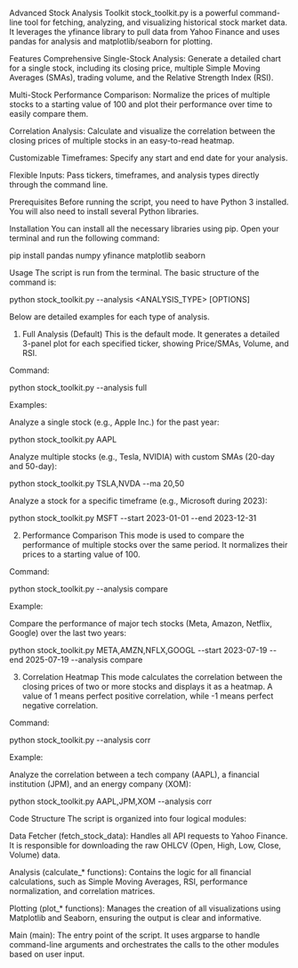Advanced Stock Analysis Toolkit
stock_toolkit.py is a powerful command-line tool for fetching, analyzing, and visualizing historical stock market data. It leverages the yfinance library to pull data from Yahoo Finance and uses pandas for analysis and matplotlib/seaborn for plotting.

Features
Comprehensive Single-Stock Analysis: Generate a detailed chart for a single stock, including its closing price, multiple Simple Moving Averages (SMAs), trading volume, and the Relative Strength Index (RSI).

Multi-Stock Performance Comparison: Normalize the prices of multiple stocks to a starting value of 100 and plot their performance over time to easily compare them.

Correlation Analysis: Calculate and visualize the correlation between the closing prices of multiple stocks in an easy-to-read heatmap.

Customizable Timeframes: Specify any start and end date for your analysis.

Flexible Inputs: Pass tickers, timeframes, and analysis types directly through the command line.

Prerequisites
Before running the script, you need to have Python 3 installed. You will also need to install several Python libraries.

Installation
You can install all the necessary libraries using pip. Open your terminal and run the following command:

pip install pandas numpy yfinance matplotlib seaborn

Usage
The script is run from the terminal. The basic structure of the command is:

python stock_toolkit.py <TICKERS> --analysis <ANALYSIS_TYPE> [OPTIONS]

Below are detailed examples for each type of analysis.

1. Full Analysis (Default)
This is the default mode. It generates a detailed 3-panel plot for each specified ticker, showing Price/SMAs, Volume, and RSI.

Command:

python stock_toolkit.py <TICKERS> --analysis full

Examples:

Analyze a single stock (e.g., Apple Inc.) for the past year:

python stock_toolkit.py AAPL

Analyze multiple stocks (e.g., Tesla, NVIDIA) with custom SMAs (20-day and 50-day):

python stock_toolkit.py TSLA,NVDA --ma 20,50

Analyze a stock for a specific timeframe (e.g., Microsoft during 2023):

python stock_toolkit.py MSFT --start 2023-01-01 --end 2023-12-31

2. Performance Comparison
This mode is used to compare the performance of multiple stocks over the same period. It normalizes their prices to a starting value of 100.

Command:

python stock_toolkit.py <TICKERS> --analysis compare

Example:

Compare the performance of major tech stocks (Meta, Amazon, Netflix, Google) over the last two years:

python stock_toolkit.py META,AMZN,NFLX,GOOGL --start 2023-07-19 --end 2025-07-19 --analysis compare

3. Correlation Heatmap
This mode calculates the correlation between the closing prices of two or more stocks and displays it as a heatmap. A value of 1 means perfect positive correlation, while -1 means perfect negative correlation.

Command:

python stock_toolkit.py <TICKERS> --analysis corr

Example:

Analyze the correlation between a tech company (AAPL), a financial institution (JPM), and an energy company (XOM):

python stock_toolkit.py AAPL,JPM,XOM --analysis corr

Code Structure
The script is organized into four logical modules:

Data Fetcher (fetch_stock_data): Handles all API requests to Yahoo Finance. It is responsible for downloading the raw OHLCV (Open, High, Low, Close, Volume) data.

Analysis (calculate_* functions): Contains the logic for all financial calculations, such as Simple Moving Averages, RSI, performance normalization, and correlation matrices.

Plotting (plot_* functions): Manages the creation of all visualizations using Matplotlib and Seaborn, ensuring the output is clear and informative.

Main (main): The entry point of the script. It uses argparse to handle command-line arguments and orchestrates the calls to the other modules based on user input.
